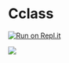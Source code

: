# Cclass

[![Run on Repl.it](https://repl.it/badge/github/idosyncrasi/Cclass)](https://repl.it/github/idosyncrasi/Cclass)

![](https://travis-ci.org/idosyncrasi/MovingHelper.svg?branch=master)
